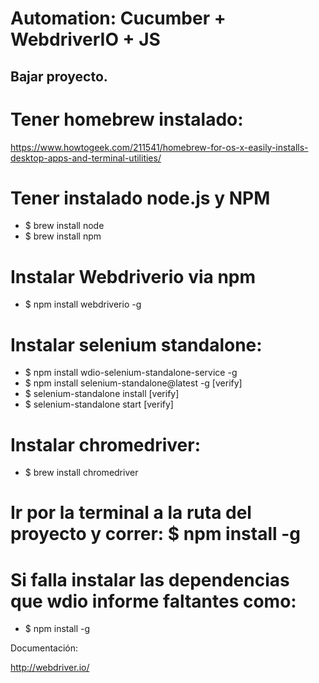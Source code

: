 Automation: Cucumber + WebdriverIO + JS
========================================

## Bajar proyecto.

# Tener homebrew instalado:
https://www.howtogeek.com/211541/homebrew-for-os-x-easily-installs-desktop-apps-and-terminal-utilities/
# Tener instalado node.js y NPM
- $ brew install node
- $ brew install npm
# Instalar Webdriverio via npm
- $ npm install webdriverio -g
# Instalar selenium standalone:
- $ npm install wdio-selenium-standalone-service -g
- $ npm install selenium-standalone@latest -g [verify]
- $ selenium-standalone install [verify]
- $ selenium-standalone start [verify]
# Instalar chromedriver:
- $ brew install chromedriver
# Ir por la terminal a la ruta del proyecto y correr: $ npm install -g
# Si falla instalar las dependencias que wdio informe faltantes como:
- $ npm install <dependency> -g

Documentación:

http://webdriver.io/